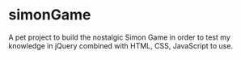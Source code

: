 # simonGame
A pet project to build the nostalgic Simon Game in order to test my knowledge in jQuery combined with HTML, CSS, JavaScript  to use. 
